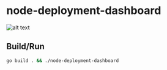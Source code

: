 # node-deployment-dashboard

![alt text](https://github.com/xero-official/node-deployment-dashboard/raw/master/screenshot.png)

## Build/Run

```bash
go build . && ./node-deployment-dashboard
```
